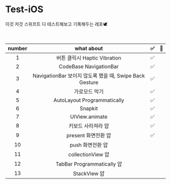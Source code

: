 # Test-iOS
이것 저것 스위프트 다 테스트해보고 기록해두는 레포🕊

<br>

| number   |      what about      |  ✅  | 📂 |
|:----------:|:-------------:|:------:|:------:|
| 1 |  버튼 클릭시 Haptic Vibration | ✅ |
| 2 |    CodeBase NavigationBar   | ✅ |
| 3 | NavigationBar 보이지 않도록 했을 때, Swipe Back Gesture |   ✅  |
| 4 | 가로모드 막기 |   ✅  |
| 5 | AutoLayout Programmatically |  ✅   |
| 6 | Snapkit |   ✅  |
| 7 | UIView.animate | ✅  |
| 8 | 키보드 사라져라 얍 | ✅ |
| 9 | present 화면전환 얍 | ✅ |
| 10 | push 화면전환 얍 |  |
| 11 | collectionView 얍 |  |
| 12 | TabBar Programmatically 얍 |  |
| 13 | StackView 얍 |  |
